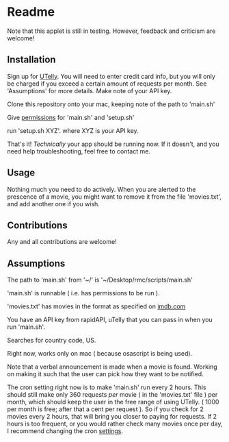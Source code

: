 # Readme

Note that this applet is still in testing. However, feedback and criticism are welcome!

## Installation

Sign up for [UTelly](https://rapidapi.com/utelly/api/utelly/endpoints). You will need to enter credit card info, but you will only be charged if you exceed a certain amount of requests per month. See 'Assumptions' for more details. Make note of your API key. 

Clone this repository onto your mac, keeping note of the path to 'main.sh'

Give [permissions](https://bash.cyberciti.biz/guide/Setting_up_permissions_on_a_script) for 'main.sh' and 'setup.sh'

run 'setup.sh XYZ'. where XYZ is your API key. 

That's it! *Technically* your app should be running now. If it doesn't, and you need help troubleshooting, feel free to contact me. 

## Usage

Nothing much you need to do actively. When you are alerted to the prescence of a movie, you might want to remove it from the file 'movies.txt', and add another one if you wish. 

## Contributions

Any and all contributions are welcome! 

## Assumptions

The path to 'main.sh' from '~/' is '~/Desktop/rmc/scripts/main.sh'

'main.sh' is runnable ( i.e. has permissions to be run ).

'movies.txt' has movies in the format as specified on [imdb.com](https://www.imdb.com/)

You have an API key from rapidAPI, uTelly that you can pass in when you run 'main.sh'. 

Searches for country code, US. 

Right now, works only on mac ( because osascript is being used).

Note that a verbal announcement is made when a movie is found. Working on making it such that the user can pick how they want to be notified. 

The cron setting right now is to make 'main.sh' run every 2 hours. This should still make only 360 requests *per* movie ( in the 'movies.txt' file ) per month, which should keep the user in the free range of using UTelly. ( 1000 per month is free; after that a cent per request ). So if you check for 2 movies every 2 hours, that will bring you closer to paying for requests. If 2 hours is too frequent, or you would rather check many movies once per day, I recommend changing the cron [settings](https://www.ostechnix.com/a-beginners-guide-to-cron-jobs/).